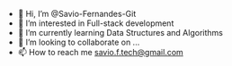 - 👋 Hi, I’m @Savio-Fernandes-Git
- 👀 I’m interested in Full-stack development
- 🌱 I’m currently learning Data Structures and Algorithms
- 💞️ I’m looking to collaborate on ...
- 📫 How to reach me savio.f.tech@gmail.com

<!---
Savio-Fernandes-Git/Savio-Fernandes-Git is a ✨ special ✨ repository because its `README.md` (this file) appears on your GitHub profile.
You can click the Preview link to take a look at your changes.
--->
